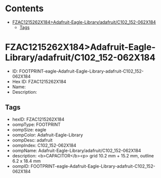 



Contents
========

* [FZAC1215262X184>Adafruit-Eagle-Library/adafruit/C102_152-062X184](#fzac1215262x184adafruit-eagle-libraryadafruitc102_152-062x184)
	* [Tags](#tags)

# FZAC1215262X184>Adafruit-Eagle-Library/adafruit/C102_152-062X184

- ID: FOOTPRINT-eagle-Adafruit-Eagle-Library-adafruit-C102_152-062X184
- Hex ID: FZAC1215262X184
- Name: 
- Description: 

## Tags

- hexID: FZAC1215262X184
- oompType: FOOTPRINT
- oompSize: eagle
- oompColor: Adafruit-Eagle-Library
- oompDesc: adafruit
- oompIndex: C102_152-062X184
- oompName: Adafruit-Eagle-Library/adafruit/C102_152-062X184
- description: &lt;b&gt;CAPACITOR&lt;/b&gt;&lt;p&gt;
grid 10.2 mm + 15.2 mm, outline 6.2 x 18.4 mm
- oompID: FOOTPRINT-eagle-Adafruit-Eagle-Library-adafruit-C102_152-062X184
